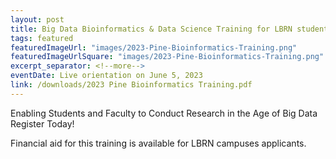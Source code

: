 ```yaml
---
layout: post
title: Big Data Bioinformatics & Data Science Training for LBRN students
tags: featured
featuredImageUrl: "images/2023-Pine-Bioinformatics-Training.png"
featuredImageUrlSquare: "images/2023-Pine-Bioinformatics-Training.png"
excerpt_separator: <!--more-->
eventDate: Live orientation on June 5, 2023
link: /downloads/2023 Pine Bioinformatics Training.pdf
---
```

Enabling Students and Faculty to Conduct Research in the Age of Big Data
Register Today! 

Financial aid for this training is available for LBRN campuses applicants.